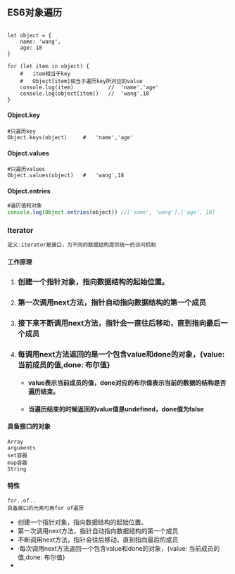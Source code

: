 ## ES6对象遍历



```JS

let object = {
    name: 'wang',
    age: 18
}

for (let item in object) {
    #	item相当于key
    #	Object[item]相当于遍历key所对应的value
    console.log(item)  			//  'name','age'
    console.log(object[item]) 	//	'wang',18
}
```

#### Object.key

```JS
#只遍历key
Object.keys(object) 	#	'name','age'
```

#### Object.values

```JS
#只遍历values
Object.values(object)	#	'wang',18
```

#### Object.entries

```js
#遍历值和对象
console.log(Object.entries(object)) //['name', 'wang'],['age', 18]
```

### Iterator

```js
定义:iterator是接口，为不同的数据结构提供统一的访问机制
```

#### 工作原理

1. ### 创建一个指针对象，指向数据结构的起始位置。

2. ### 第一次调用next方法，指针自动指向数据结构的第一个成员

3. ### 接下来不断调用next方法，指针会一直往后移动，直到指向最后一个成员

4. ### 每调用next方法返回的是一个包含value和done的对象，{value: 当前成员的值,done: 布尔值}

   - #### value表示当前成员的值，done对应的布尔值表示当前的数据的结构是否遍历结束。

   - #### 当遍历结束的时候返回的value值是undefined，done值为false

#### 具备接口的对象

```
Array
arguments
set容器
map容器
String
```

#### 特性

```
for..of..
具备接口的元素可用for of遍历
```



-  创建一个指针对象，指向数据结构的起始位置。
-  第一次调用next方法，指针自动指向数据结构的第一个成员
- 不断调用next方法，指针会往后移动，直到指向最后的成员
- ·每次调用next方法返回一个包含value和done的对象，{value: 当前成员的值,done: 布尔值}
- 